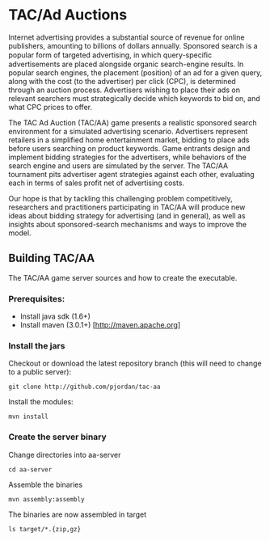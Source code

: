  TAC/Ad Auctions
====================
Internet advertising provides a substantial source of revenue for online publishers, amounting to billions of dollars annually. Sponsored search is a popular form of targeted advertising, in which query-speciﬁc advertisements are placed alongside organic search-engine results.  In popular search engines, the placement (position) of an ad for a given query, along with the cost (to the advertiser) per click (CPC), is determined through an auction process.  Advertisers wishing to place their ads on relevant searchers must strategically decide which keywords to bid on, and what CPC prices to offer.

The TAC Ad Auction (TAC/AA) game presents a realistic sponsored search environment for a simulated advertising scenario.  Advertisers represent retailers in a simplified home entertainment market, bidding to place ads before users searching on product keywords.  Game entrants design and implement bidding strategies for the advertisers, while behaviors of the search engine and users are simulated by the server.  The TAC/AA tournament pits advertiser agent strategies against each other, evaluating each in terms of sales profit net of advertising costs.

Our hope is that by tackling this challenging problem competitively, researchers and practitioners participating in TAC/AA will produce new ideas about bidding strategy for advertising (and in general), as well as insights about sponsored-search mechanisms and ways to improve the model.

Building TAC/AA
---------------------

The TAC/AA game server sources and how to create the executable.

### Prerequisites:
* Install java sdk (1.6+)
* Install maven (3.0.1+) [http://maven.apache.org]

### Install the jars 

Checkout or download the latest repository branch (this will need to change to a public server):

    git clone http://github.com/pjordan/tac-aa

Install the modules:

    mvn install

### Create the server binary

Change directories into aa-server

    cd aa-server

Assemble the binaries

    mvn assembly:assembly

The binaries are now assembled in target

    ls target/*.{zip,gz}


